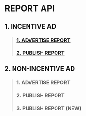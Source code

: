# REPORT API
## 1. INCENTIVE AD
> ### [1. ADVERTISE REPORT](INCENTIVE_ADVERTISE_REPORT)
> ### [2. PUBLISH REPORT](INCENTIVE_PUBLISH_REPORT)
## 2. NON-INCENTIVE AD
> ### 1. ADVERTISE REPORT
> ### 2. PUBLISH REPORT
> ### 3. PUBLISH REPORT (NEW)
